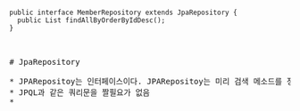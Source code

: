 <pre>
<code>
public interface MemberRepository extends JpaRepository<Member, Integer> {
  public List<Member> findAllByOrderByIdDesc();
}
</code>
<pre>

# JpaRepository

* JPARepositoy는 인터페이스이다. JPARepositoy는 미리 검색 메소드를 정의 해 두는 것으로, 메소드를 호출하는 것만으로 스마트한 데이터 검색을 할 수 있게 되는 것이다.
* JPQL과 같은 쿼리문을 짤필요가 없음
* 
